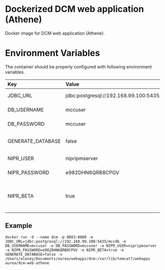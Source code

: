 # Dockerized DCM web application (Athene)
Docker image for DCM web application (Athene).

# Environment Variables
The container should be properly configured with following environment variables.

Key | Value | Description
:-- | :-- | :-- 
JDBC_URL | jdbc:postgresql://192.168.99.100:5435/mccdb | JDBC connection string.
DB_USERNAME | mccuser | Database user name.
DB_PASSWORD | mccuser | Database password.
GENERATE_DATABASE | false | Re-create the db specified in the JDBC_URL or not.
NIPR_USER | nipripmserver | NIPR PDB user name.
NIPR_PASSWORD | e982DHN6QRB8CPGV | NIPR PDB password.
NIPR_BETA | true | Use pdb-services-beta.nipr.com instead of pdb-services.nipr.com.

## Example
```
docker run -d --name dcm -p 8083:8080 -e JDBC_URL=jdbc:postgresql://192.168.99.100:5435/mccdb -e DB_USERNAME=mccuser -e DB_PASSWORD=mccuser -e NIPR_USER=nipripmserver -e NIPR_PASSWORD=e982DHN6QRB8CPGV -e NIPR_BETA=true -e GENERATE_DATABASE=false -v /Users/alexey/Documents/aurea/webapps/dcm:/var/lib/tomcat7/webapps aurea/dcm-web-athene
```
